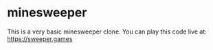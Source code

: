 # minesweeper 

This is a very basic minesweeper clone. You can play this code live at: https://sweeper.games 
